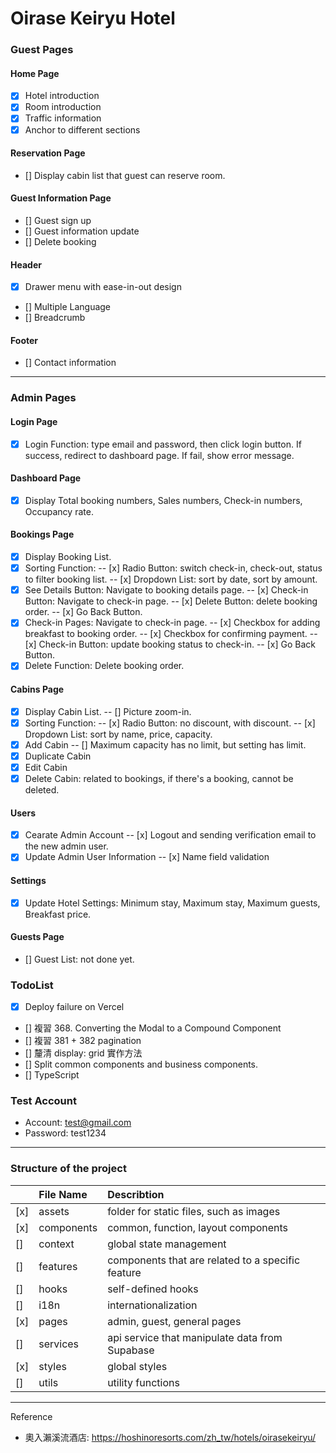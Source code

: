 # Oirase Keiryu Hotel

### Guest Pages

#### Home Page

- [x] Hotel introduction
- [x] Room introduction
- [x] Traffic information
- [x] Anchor to different sections

#### Reservation Page

- [] Display cabin list that guest can reserve room.

#### Guest Information Page

- [] Guest sign up
- [] Guest information update
- [] Delete booking

#### Header

- [x] Drawer menu with ease-in-out design
- [] Multiple Language
- [] Breadcrumb

#### Footer

- [] Contact information

---

### Admin Pages

#### Login Page

- [x] Login Function: type email and password, then click login button. If success, redirect to dashboard page. If fail, show error message.

#### Dashboard Page

- [x] Display Total booking numbers, Sales numbers, Check-in numbers, Occupancy rate.

#### Bookings Page

- [x] Display Booking List.
- [x] Sorting Function:
      -- [x] Radio Button: switch check-in, check-out, status to filter booking list.
      -- [x] Dropdown List: sort by date, sort by amount.
- [x] See Details Button: Navigate to booking details page.
      -- [x] Check-in Button: Navigate to check-in page.
      -- [x] Delete Button: delete booking order.
      -- [x] Go Back Button.
- [x] Check-in Pages: Navigate to check-in page.
      -- [x] Checkbox for adding breakfast to booking order.
      -- [x] Checkbox for confirming payment.
      -- [x] Check-in Button: update booking status to check-in.
      -- [x] Go Back Button.
- [x] Delete Function: Delete booking order.

#### Cabins Page

- [x] Display Cabin List.
      -- [] Picture zoom-in.
- [x] Sorting Function:
      -- [x] Radio Button: no discount, with discount.
      -- [x] Dropdown List: sort by name, price, capacity.
- [x] Add Cabin
      -- [] Maximum capacity has no limit, but setting has limit.
- [x] Duplicate Cabin
- [x] Edit Cabin
- [x] Delete Cabin: related to bookings, if there's a booking, cannot be deleted.

#### Users

- [x] Cearate Admin Account
      -- [x] Logout and sending verification email to the new admin user.
- [x] Update Admin User Information
      -- [x] Name field validation

#### Settings

- [x] Update Hotel Settings: Minimum stay, Maximum stay, Maximum guests, Breakfast price.

#### Guests Page

- [] Guest List: not done yet.

### TodoList

- [x] Deploy failure on Vercel
- [] 複習 368. Converting the Modal to a Compound Component
- [] 複習 381 + 382 pagination
- [] 釐清 display: grid 實作方法
- [] Split common components and business components.
- [] TypeScript

### Test Account

- Account: test@gmail.com
- Password: test1234

---

### Structure of the project

|     | File Name  | Describtion                                       |
| :-- | :--------- | :------------------------------------------------ |
| [x] | assets     | folder for static files, such as images           |
| [x] | components | common, function, layout components               |
| []  | context    | global state management                           |
| []  | features   | components that are related to a specific feature |
| []  | hooks      | self-defined hooks                                |
| []  | i18n       | internationalization                              |
| [x] | pages      | admin, guest, general pages                       |
| []  | services   | api service that manipulate data from Supabase    |
| [x] | styles     | global styles                                     |
| []  | utils      | utility functions                                 |

---

Reference

- 奧入瀨溪流酒店: https://hoshinoresorts.com/zh_tw/hotels/oirasekeiryu/
